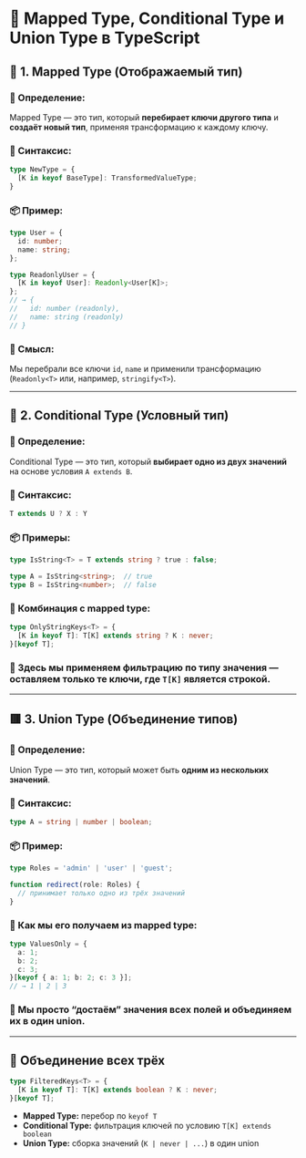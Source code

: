 
# 🔷 Mapped Type, Conditional Type и Union Type в TypeScript

## 🔷 1. Mapped Type (Отображаемый тип)

### 📖 Определение:
Mapped Type — это тип, который **перебирает ключи другого типа** и **создаёт новый тип**, применяя трансформацию к каждому ключу.

### 🔧 Синтаксис:
```ts
type NewType = {
  [K in keyof BaseType]: TransformedValueType;
}
```

### 📦 Пример:
```ts
type User = {
  id: number;
  name: string;
};

type ReadonlyUser = {
  [K in keyof User]: Readonly<User[K]>;
};
// → {
//   id: number (readonly),
//   name: string (readonly)
// }
```

### 📌 Смысл:
Мы перебрали все ключи `id`, `name` и применили трансформацию (`Readonly<T>` или, например, `stringify<T>`).

---

## 🔶 2. Conditional Type (Условный тип)

### 📖 Определение:
Conditional Type — это тип, который **выбирает одно из двух значений** на основе условия `A extends B`.

### 🔧 Синтаксис:
```ts
T extends U ? X : Y
```

### 📦 Примеры:
```ts
type IsString<T> = T extends string ? true : false;

type A = IsString<string>;  // true
type B = IsString<number>;  // false
```

### 🧩 Комбинация с mapped type:
```ts
type OnlyStringKeys<T> = {
  [K in keyof T]: T[K] extends string ? K : never;
}[keyof T];
```

### 📌 Здесь мы применяем **фильтрацию по типу значения** — оставляем только те ключи, где `T[K]` является строкой.

---

## 🟥 3. Union Type (Объединение типов)

### 📖 Определение:
Union Type — это тип, который может быть **одним из нескольких значений**.

### 🔧 Синтаксис:
```ts
type A = string | number | boolean;
```

### 📦 Пример:
```ts
type Roles = 'admin' | 'user' | 'guest';

function redirect(role: Roles) {
  // принимает только одно из трёх значений
}
```

### 📌 Как мы его получаем из mapped type:
```ts
type ValuesOnly = {
  a: 1;
  b: 2;
  c: 3;
}[keyof { a: 1; b: 2; c: 3 }];
// → 1 | 2 | 3
```

### 🧠 Мы просто “достаём” значения всех полей и объединяем их в один union.

---

## 🔁 Объединение всех трёх

```ts
type FilteredKeys<T> = {
  [K in keyof T]: T[K] extends boolean ? K : never;
}[keyof T];
```

- **Mapped Type:** перебор по `keyof T`
- **Conditional Type:** фильтрация ключей по условию `T[K] extends boolean`
- **Union Type:** сборка значений (`K | never | ...`) в один union
